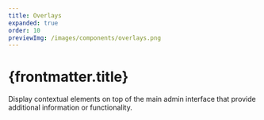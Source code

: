 ```yaml
---
title: Overlays
expanded: true
order: 10
previewImg: /images/components/overlays.png
---
```


# {frontmatter.title}

<Lede>

Display contextual elements on top of the main admin interface that provide additional information or functionality.

</Lede>

<RichCardGrid cards={posts} />
